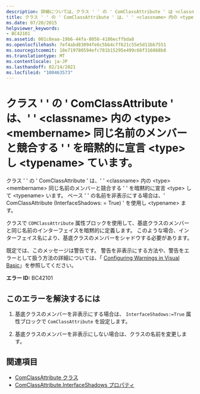 ```yaml
---
description: 詳細については、クラス ' ' の ' ComClassAttribute ' は <classname> 、' ' <type> <membername> 内の同じ名前のメンバーと競合する ' ' を暗黙的に宣言し <type> <typename> ます。
title: クラス ' ' の ' ComClassAttribute ' は、' ' <classname> 内の <type> <membername> 同じ名前のメンバーと競合する ' ' を暗黙的に宣言 <type> し <typename> ています。
ms.date: 07/20/2015
helpviewer_keywords:
- BC42101
ms.assetid: 001c8eaa-19b6-44fa-8056-4186ecffbda8
ms.openlocfilehash: 7ef4abd83094fe6c5bb4cff621c55e5d11bb7551
ms.sourcegitcommit: 10e719780594efc781b15295e499c66f316068b8
ms.translationtype: MT
ms.contentlocale: ja-JP
ms.lasthandoff: 02/14/2021
ms.locfileid: "100463573"
---
```

# <a name="microsoftvisualbasiccomclassattribute-on-class-classname-implicitly-declares-type-membername-which-conflicts-with-a-member-of-the-same-name-in-type-typename"></a>クラス ' ' の ' ComClassAttribute ' は、' ' \<classname> 内の \<type> \<membername> 同じ名前のメンバーと競合する ' ' を暗黙的に宣言 \<type> し \<typename> ています。

クラス ' ' の ' ComClassAttribute ' は、' ' \<classname> 内の \<type> \<membername> 同じ名前のメンバーと競合する ' ' を暗黙的に宣言 \<type> して \<typename> います。 ベース ' ' の名前を非表示にする場合は、' ComClassAttribute (InterfaceShadows: = True) ' を使用し \<typename> ます。  
  
 クラスで `COMClassAttribute` 属性ブロックを使用して、基底クラスのメンバーと同じ名前のインターフェイスを暗黙的に定義します。 このような場合、インターフェイス名により、基底クラスのメンバーをシャドウする必要があります。  
  
 既定では、このメッセージは警告です。 警告を非表示にする方法や、警告をエラーとして扱う方法の詳細については、「 [Configuring Warnings in Visual Basic](/visualstudio/ide/configuring-warnings-in-visual-basic)」を参照してください。  
  
 **エラー ID:** BC42101  
  
## <a name="to-correct-this-error"></a>このエラーを解決するには  
  
1. 基底クラスのメンバーを非表示にする場合は、 `InterfaceShadows:=True` 属性ブロックで `ComClassAttribute` を設定します。  
  
2. 基底クラスのメンバーを非表示にしない場合は、クラスの名前を変更します。  
  
## <a name="see-also"></a>関連項目

- [ComClassAttribute クラス](xref:Microsoft.VisualBasic.ComClassAttribute)
- [ComClassAttribute.InterfaceShadows プロパティ](xref:Microsoft.VisualBasic.ComClassAttribute.InterfaceShadows%2A)
